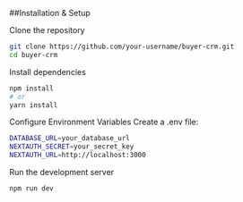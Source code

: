 ##Installation & Setup

Clone the repository
```bash
git clone https://github.com/your-username/buyer-crm.git
cd buyer-crm
```

Install dependencies
```bash
npm install
# or
yarn install
```

Configure Environment Variables
Create a .env file:
```bash
DATABASE_URL=your_database_url
NEXTAUTH_SECRET=your_secret_key
NEXTAUTH_URL=http://localhost:3000
```

Run the development server
```bash
npm run dev
```

